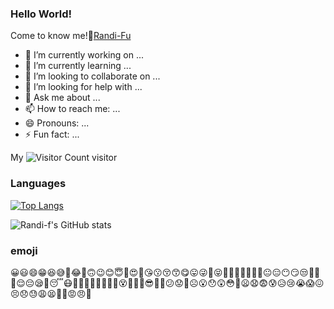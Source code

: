 ### Hello World! 
Come to know me!👋[Randi-Fu](https://randi-f.github.io/)



- 🔭 I’m currently working on ...
- 🌱 I’m currently learning ...
- 👯 I’m looking to collaborate on ...
- 🤔 I’m looking for help with ...
- 💬 Ask me about ...
- 📫 How to reach me: ...
- 😄 Pronouns: ...
- ⚡ Fun fact: ...


My ![Visitor Count](https://profile-counter.glitch.me/Randi-f/count.svg)  visitor

### Languages
[![Top Langs](https://github-readme-stats.vercel.app/api/top-langs/?username=Randi-f&layout=compact)](https://github.com/Randi-f/github-readme-stats)

![Randi-f's GitHub stats](https://github-readme-stats.vercel.app/api?username=Randi-f&show_icons=true&theme=tokyonight)

### emoji
😀😃😄😁😆😅🤣😂🙂🙃😉😊😇🥰😍🤩😘😗😚😙😋😛😜🤪😝🤑🤗🤭🤫🤔🤐🤨😐😑😶😏😒🙄😬🤥😌😔😪🤤😴😷🤒🤕🤢🤮🤧🥵🥶🥴😵🤯🤠🥳😎🤓🧐😕😟🙁☹️😮😯😲😳🥺😦😧😨😰😥😢😭😱😖😣😞😓😩😫🥱😤😡😠🤬
